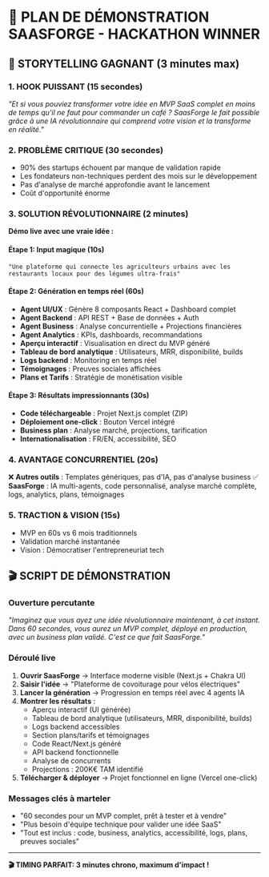 # 🚀 PLAN DE DÉMONSTRATION SAASFORGE - HACKATHON WINNER

## 🎯 STORYTELLING GAGNANT (3 minutes max)

### 1. **HOOK PUISSANT** (15 secondes)
*"Et si vous pouviez transformer votre idée en MVP SaaS complet en moins de temps qu'il ne faut pour commander un café ? SaasForge le fait possible grâce à une IA révolutionnaire qui comprend votre vision et la transforme en réalité."*

### 2. **PROBLÈME CRITIQUE** (30 secondes)
- 90% des startups échouent par manque de validation rapide
- Les fondateurs non-techniques perdent des mois sur le développement
- Pas d'analyse de marché approfondie avant le lancement
- Coût d'opportunité énorme

### 3. **SOLUTION RÉVOLUTIONNAIRE** (2 minutes)
**Démo live avec une vraie idée :**

#### Étape 1: Input magique (10s)
```
"Une plateforme qui connecte les agriculteurs urbains avec les restaurants locaux pour des légumes ultra-frais"
```

#### Étape 2: Génération en temps réel (60s)
- **Agent UI/UX** : Génère 8 composants React + Dashboard complet
- **Agent Backend** : API REST + Base de données + Auth
- **Agent Business** : Analyse concurrentielle + Projections financières
- **Agent Analytics** : KPIs, dashboards, recommandations
- **Aperçu interactif** : Visualisation en direct du MVP généré
- **Tableau de bord analytique** : Utilisateurs, MRR, disponibilité, builds
- **Logs backend** : Monitoring en temps réel
- **Témoignages** : Preuves sociales affichées
- **Plans et Tarifs** : Stratégie de monétisation visible

#### Étape 3: Résultats impressionnants (30s)
- **Code téléchargeable** : Projet Next.js complet (ZIP)
- **Déploiement one-click** : Bouton Vercel intégré
- **Business plan** : Analyse marché, projections, tarification
- **Internationalisation** : FR/EN, accessibilité, SEO

### 4. **AVANTAGE CONCURRENTIEL** (20s)
❌ **Autres outils** : Templates génériques, pas d'IA, pas d'analyse business
✅ **SaasForge** : IA multi-agents, code personnalisé, analyse marché complète, logs, analytics, plans, témoignages

### 5. **TRACTION & VISION** (15s)
- MVP en 60s vs 6 mois traditionnels
- Validation marché instantanée
- Vision : Démocratiser l'entrepreneuriat tech

## 🎬 SCRIPT DE DÉMONSTRATION

### **Ouverture percutante**
*"Imaginez que vous ayez une idée révolutionnaire maintenant, à cet instant. Dans 60 secondes, vous aurez un MVP complet, déployé en production, avec un business plan validé. C'est ce que fait SaasForge."*

### **Déroulé live**
1. **Ouvrir SaasForge** → Interface moderne visible (Next.js + Chakra UI)
2. **Saisir l'idée** → "Plateforme de covoiturage pour vélos électriques"
3. **Lancer la génération** → Progression en temps réel avec 4 agents IA
4. **Montrer les résultats** :
   - Aperçu interactif (UI générée)
   - Tableau de bord analytique (utilisateurs, MRR, disponibilité, builds)
   - Logs backend accessibles
   - Section plans/tarifs et témoignages
   - Code React/Next.js généré
   - API backend fonctionnelle
   - Analyse de concurrents
   - Projections : 200K€ TAM identifié
5. **Télécharger & déployer** → Projet fonctionnel en ligne (Vercel one-click)

### **Messages clés à marteler**
- "60 secondes pour un MVP complet, prêt à tester et à vendre"
- "Plus besoin d'équipe technique pour valider une idée SaaS"
- "Tout est inclus : code, business, analytics, accessibilité, logs, plans, preuves sociales"

---

**🎬 TIMING PARFAIT: 3 minutes chrono, maximum d'impact !**
